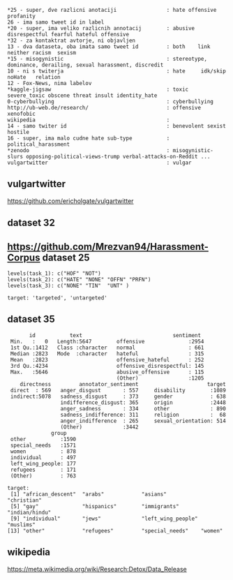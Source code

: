     *25 - super, dve razlicni anotaciji                : hate offensive profanity
    26 - ima samo tweet id in label
    *20 - super, ima veliko razlicnih annotacij        : abusive disrespectful fearful hateful offensive 
    *32 - za kontaktrat avtorje, ni objavljen
    13 - dva dataseta, oba imata samo tweet id         : both    link    neither racism  sexism     
    *15 - misogynistic                                 : stereotype, dominance, derailing, sexual harassment, discredit
    10 - ni s twiterja                                 : hate     idk/skip noHate   relation
    12 - Fox-News, nima labelov
    *kaggle-jigsaw                                     : toxic severe_toxic obscene threat insult identity_hate
    0-cyberbullying                                    : cyberbullying
    http://ub-web.de/research/                         : offensive xenofobic
    wikipedia                                          : 
    14 - samo twiter id                                : benevolent sexist hostile
    16 - super, ima malo cudne hate sub-type           : political_harassment
    *zenodo                                            : misogynistic-slurs opposing-political-views-trump verbal-attacks-on-Reddit ...
    vulgartwitter                                      : vulgar


vulgartwitter 
------------

https://github.com/ericholgate/vulgartwitter

dataset 32
------------

https://github.com/Mrezvan94/Harassment-Corpus
dataset 25
---------------

```
levels(task_1): c("HOF" "NOT")
levels(task_2): c("HATE" "NONE" "OFFN" "PRFN")
levels(task_3): c("NONE" "TIN"  "UNT" )
```

```
target: 'targeted', 'untargeted'
```

dataset 35
------------

```
       id           text                             sentiment   
 Min.   :   0   Length:5647        offensive              :2954  
 1st Qu.:1412   Class :character   normal                 : 661  
 Median :2823   Mode  :character   hateful                : 315  
 Mean   :2823                      offensive_hateful      : 252  
 3rd Qu.:4234                      offensive_disrespectful: 145  
 Max.   :5646                      abusive_offensive      : 115  
                                   (Other)                :1205  
    directness         annotator_sentiment                      target    
 direct  : 569   anger_disgust       : 557     disability        :1089  
 indirect:5078   sadness_disgust     : 373     gender            : 638  
                 indifference_disgust: 365     origin            :2448  
                 anger_sadness       : 334     other             : 890  
                 sadness_indifference: 311     religion          :  68  
                 anger_indifference  : 265     sexual_orientation: 514  
                 (Other)             :3442                              
              group     
 other           :1590  
 special_needs   :1571  
 women           : 878  
 individual      : 497  
 left_wing_people: 177  
 refugees        : 171  
 (Other)         : 763  
```

```
target: 
 [1] "african_descent"  "arabs"            "asians"           "christian"       
 [5] "gay"              "hispanics"        "immigrants"       "indian/hindu"    
 [9] "individual"       "jews"             "left_wing_people" "muslims"         
[13] "other"            "refugees"         "special_needs"    "women" 
```

wikipedia
------------

https://meta.wikimedia.org/wiki/Research:Detox/Data_Release
